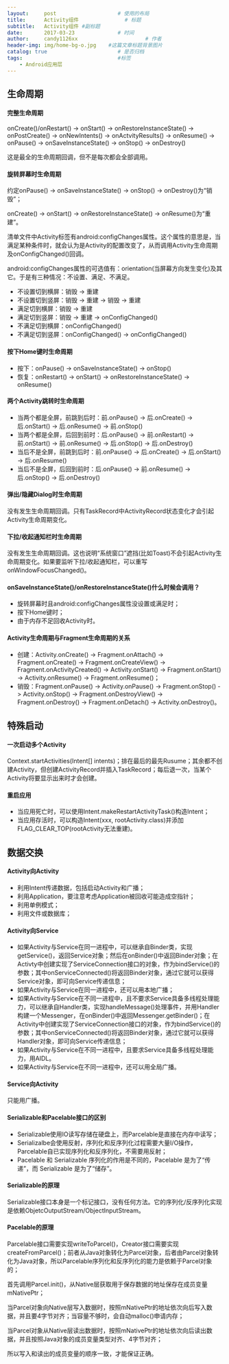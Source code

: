 ```yaml
---
layout:     post                    # 使用的布局
title:      Activity组件               # 标题 
subtitle:   Activity组件 #副标题
date:       2017-03-23              # 时间
author:     candy1126xx                      # 作者
header-img: img/home-bg-o.jpg    #这篇文章标题背景图片
catalog: true                       # 是否归档
tags:                               #标签
    - Android应用层
---
```


## 生命周期
#### 完整生命周期
onCreate()/onRestart() -> onStart() -> onRestoreInstanceState() -> onPostCreate() -> onNewIntents() -> onActvityResults() -> onResume() -> onPause() -> onSaveInstanceState() -> onStop() -> onDestroy()

这是最全的生命周期回调，但不是每次都会全部调用。

#### 旋转屏幕时生命周期
约定onPause() -> onSaveInstanceState() -> onStop() -> onDestroy()为“销毁”；

onCreate() -> onStart() -> onRestoreInstanceState() -> onResume()为“重建”。

清单文件中Activity标签有android:configChanges属性。这个属性的意思是，当满足某种条件时，就会认为是Activity的配置改变了，从而调用Activity生命周期及onConfigChanged()回调。

android:configChanges属性的可选值有：orientation(当屏幕方向发生变化)及其它。于是有三种情况：不设置、满足、不满足。

* 不设置切到横屏：销毁 -> 重建
* 不设置切到竖屏：销毁 -> 重建 -> 销毁 -> 重建
* 满足切到横屏：销毁 -> 重建
* 满足切到竖屏：销毁 -> 重建 -> onConfigChanged()
* 不满足切到横屏：onConfigChanged()
* 不满足切到竖屏：onConfigChanged() -> onConfigChanged()

#### 按下Home键时生命周期
* 按下：onPause() -> onSaveInstanceState() -> onStop()
* 恢复：onRestart() -> onStart() -> onRestoreInstanceState() -> onResume()

#### 两个Activity跳转时生命周期
* 当两个都是全屏，前跳到后时：前.onPause() -> 后.onCreate() -> 后.onStart() -> 后.onResume() -> 前.onStop()
* 当两个都是全屏，后回到前时：后.onPause() -> 前.onRestart() -> 前.onStart() -> 前.onResume() -> 后.onStop() -> 后.onDestroy()
* 当后不是全屏，前跳到后时：前.onPause() -> 后.onCreate() -> 后.onStart() -> 后.onResume()
* 当后不是全屏，后回到前时：后.onPause() -> 前.onResume() -> 后.onStop() -> 后.onDestroy()

#### 弹出/隐藏Dialog时生命周期
没有发生生命周期回调。只有TaskRecord中ActivityRecord状态变化才会引起Activity生命周期变化。

#### 下拉/收起通知栏时生命周期
没有发生生命周期回调。这也说明“系统窗口”遮挡(比如Toast)不会引起Activity生命周期变化。如果要监听下拉/收起通知栏，可以重写onWindowFocusChanged()。

#### onSaveInstanceState()/onRestoreInstanceState()什么时候会调用？
* 旋转屏幕时且android:configChanges属性没设置或满足时；
* 按下Home键时；
* 由于内存不足回收Activity时。

#### Activity生命周期与Fragment生命周期的关系
* 创建：Activity.onCreate() -> Fragment.onAttach() -> Fragment.onCreate() -> Fragment.onCreateView() -> Fragment.onActivityCreated() -> Activity.onStart() -> Fragment.onStart() -> Activity.onResume() -> Fragment.onResume()；
* 销毁：Fragment.onPause() -> Activity.onPause() -> Fragment.onStop() -> Activity.onStop() -> Fragment.onDestroyView() -> Fragment.onDestroy() -> Fragment.onDetach() -> Activity.onDestroy()。

## 特殊启动
#### 一次启动多个Activity
Context.startActivities(Intent[] intents)；排在最后的最先Rusume；其余都不创建Activity，但创建ActivityRecord并插入TaskRecord；每后退一次，当某个Activity将要显示出来时才会创建。

#### 重启应用
* 当应用死亡时，可以使用Intent.makeRestartActivityTask()构造Intent；
* 当应用存活时，可以构造Intent(xxx, rootActivity.class)并添加FLAG_CLEAR_TOP(rootActivity无法重建)。

## 数据交换
#### Activity向Activity
* 利用Intent传递数据，包括启动Activity和广播；
* 利用Application，要注意考虑Application被回收可能造成空指针；
* 利用单例模式；
* 利用文件或数据库；

#### Activity向Service
* 如果Activity与Service在同一进程中，可以继承自Binder类，实现getService()，返回Service对象；然后在onBinder()中返回Binder对象；在Activty中创建实现了ServiceConnection接口的对象，作为bindService()的参数；其中onServiceConnected()将返回Binder对象，通过它就可以获得Service对象，即可向Service传递信息；
* 如果Activity与Service在同一进程中，还可以用本地广播；
* 如果Activity与Service在不同一进程中，且不要求Service具备多线程处理能力，可以继承自Handler类，实现handleMessage()处理事件，并用Handler构建一个Messenger，在onBinder()中返回Messenger.getBinder()；在Activity中创建实现了ServiceConnection接口的对象，作为bindService()的参数；其中onServiceConnected()将返回Binder对象，通过它就可以获得Handler对象，即可向Service传递信息；
* 如果Activity与Service在不同一进程中，且要求Service具备多线程处理能力，用AIDL。
* 如果Activity与Service在不同一进程中，还可以用全局广播。

#### Service向Activity
只能用广播。

#### Serializable和Pacelable接口的区别
* Serializable使用IO读写存储在硬盘上，而Parcelable是直接在内存中读写；
* Serializalbe会使用反射，序列化和反序列化过程需要大量I/O操作，Parcelable自已实现序列化和反序列化，不需要用反射；
* Pacelable 和 Serializable 序列化的作用是不同的，Pacelable 是为了“传递”，而 Serializable 是为了“储存”。

#### Serializable的原理
Serializable接口本身是一个标记接口，没有任何方法。它的序列化/反序列化实现是依赖ObjetcOutputStream/ObjectInputStream。

#### Pacelable的原理
Parcelable接口需要实现writeToParcel()，Creator<T>接口需要实现createFromParcel()；前者从Java对象转化为Parcel对象，后者由Parcel对象转化为Java对象，所以Parcelable序列化和反序列化的能力是依赖于Parcel对象的；

首先调用Parcel.init()，从Native层获取用于保存数据的地址保存在成员变量mNativePtr；

当Parcel对象向Native层写入数据时，按照mNativePtr的地址依次向后写入数据，并且要4字节对齐；当容量不够时，会自动malloc()申请内存；

当Parcel对象从Native层读出数据时，按照mNativePtr的地址依次向后读出数据，并且按照Java对象的成员变量类型对齐、4字节对齐；

所以写入和读出的成员变量的顺序一致，才能保证正确。

